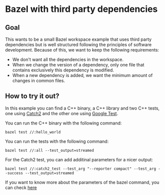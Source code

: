 # Bazel with third party dependencies

## Goal
This wants to be a small Bazel workspace example that uses third party dependencies but is well structured
following the principles of software development.
Because of this, we want to keep the following requirements:
* We don't want all the dependencies in the workspace.
* When we change the version of a dependency, only one file that contains exclusively this dependency is modified.
* When a new dependency is added, we want the minimum amount of changes in common files.

## How to try it out?
In this example you can find a C++ binary, a C++ library and two C++ tests, one using [Catch2](https://github.com/catchorg/Catch2) and the other one using [Google Test](https://github.com/google/googletest).

You can run the C++ binary with the following command:
```
bazel test //:hello_world
```

You can run the tests with the following command:
```
bazel test //:all --test_output=streamed
```

For the Catch2 test, you can add additinal parameters for a nicer output:
```
bazel test //:catch2_test --test_arg "--reporter compact" --test_arg --success --test_output=streamed
```

If you want to know more about the parameters of the bazel command, you can check [here](https://docs.bazel.build/versions/master/command-line-reference.html)
